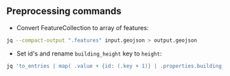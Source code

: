 Preprocessing commands
------------------------

- Convert FeatureCollection to array of features:

```sh
jq --compact-output ".features" input.geojson > output.geojson
```

- Set id's and rename `building_height` key to `height`:

```sh
jq 'to_entries | map( .value + {id: (.key + 1)} | .properties.building_height as $height | del(.properties.building_height) | setpath(["properties","height"]; $height))' input.geojson > output.geojson

